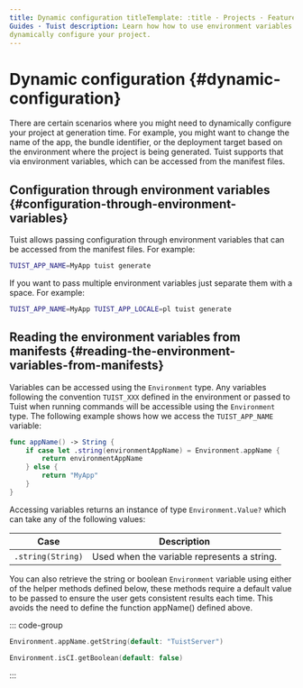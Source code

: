 ```yaml
---
title: Dynamic configuration titleTemplate: :title · Projects · Features ·
Guides · Tuist description: Learn how how to use environment variables to
dynamically configure your project.
---
```


# Dynamic configuration {#dynamic-configuration}

There are certain scenarios where you might need to dynamically configure your
project at generation time. For example, you might want to change the name of
the app, the bundle identifier, or the deployment target based on the
environment where the project is being generated. Tuist supports that via
environment variables, which can be accessed from the manifest files.

## Configuration through environment variables {#configuration-through-environment-variables}

Tuist allows passing configuration through environment variables that can be
accessed from the manifest files. For example:

```bash
TUIST_APP_NAME=MyApp tuist generate
```

If you want to pass multiple environment variables just separate them with a
space. For example:

```bash
TUIST_APP_NAME=MyApp TUIST_APP_LOCALE=pl tuist generate
```

## Reading the environment variables from manifests {#reading-the-environment-variables-from-manifests}

Variables can be accessed using the
<LocalizedLink href="/references/project-description/enums/environment">`Environment`</LocalizedLink>
type. Any variables following the convention `TUIST_XXX` defined in the
environment or passed to Tuist when running commands will be accessible using
the `Environment` type. The following example shows how we access the
`TUIST_APP_NAME` variable:

```swift
func appName() -> String {
    if case let .string(environmentAppName) = Environment.appName {
        return environmentAppName
    } else {
        return "MyApp"
    }
}
```

Accessing variables returns an instance of type `Environment.Value?` which can
take any of the following values:

| Case              | Description                                 |
| ----------------- | ------------------------------------------- |
| `.string(String)` | Used when the variable represents a string. |

You can also retrieve the string or boolean `Environment` variable using either
of the helper methods defined below, these methods require a default value to be
passed to ensure the user gets consistent results each time. This avoids the
need to define the function appName() defined above.

::: code-group

```swift [String]
Environment.appName.getString(default: "TuistServer")
```

```swift [Boolean]
Environment.isCI.getBoolean(default: false)
```
:::
